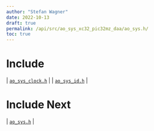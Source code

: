 ```yaml
---
author: "Stefan Wagner"
date: 2022-10-13
draft: true
permalink: /api/src/ao_sys_xc32_pic32mz_daa/ao_sys.h/
toc: true
---
```


# Include

| [`ao_sys_clock.h`](ao_sys_clock.h.md) |
| [`ao_sys_id.h`](ao_sys_id.h.md) |

# Include Next

| [`ao_sys.h`](../ao_sys_xc32_pic32mz/ao_sys.h.md) |
